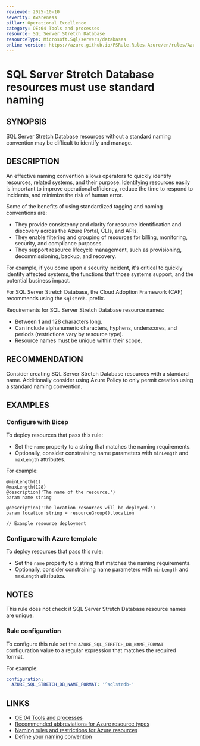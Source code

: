 ```yaml
---
reviewed: 2025-10-10
severity: Awareness
pillar: Operational Excellence
category: OE:04 Tools and processes
resource: SQL Server Stretch Database
resourceType: Microsoft.Sql/servers/databases
online version: https://azure.github.io/PSRule.Rules.Azure/en/rules/Azure.SQL.StretchDBNaming/
---
```


# SQL Server Stretch Database resources must use standard naming

## SYNOPSIS

SQL Server Stretch Database resources without a standard naming convention may be difficult to identify and manage.

## DESCRIPTION

An effective naming convention allows operators to quickly identify resources, related systems, and their purpose.
Identifying resources easily is important to improve operational efficiency, reduce the time to respond to incidents,
and minimize the risk of human error.

Some of the benefits of using standardized tagging and naming conventions are:

- They provide consistency and clarity for resource identification and discovery across the Azure Portal, CLIs, and APIs.
- They enable filtering and grouping of resources for billing, monitoring, security, and compliance purposes.
- They support resource lifecycle management, such as provisioning, decommissioning, backup, and recovery.

For example, if you come upon a security incident, it's critical to quickly identify affected systems,
the functions that those systems support, and the potential business impact.

For SQL Server Stretch Database, the Cloud Adoption Framework (CAF) recommends using the `sqlstrdb-` prefix.

Requirements for SQL Server Stretch Database resource names:

- Between 1 and 128 characters long.
- Can include alphanumeric characters, hyphens, underscores, and periods (restrictions vary by resource type).
- Resource names must be unique within their scope.

## RECOMMENDATION

Consider creating SQL Server Stretch Database resources with a standard name.
Additionally consider using Azure Policy to only permit creation using a standard naming convention.

## EXAMPLES

### Configure with Bicep

To deploy resources that pass this rule:

- Set the `name` property to a string that matches the naming requirements.
- Optionally, consider constraining name parameters with `minLength` and `maxLength` attributes.

For example:

```bicep
@minLength(1)
@maxLength(128)
@description('The name of the resource.')
param name string

@description('The location resources will be deployed.')
param location string = resourceGroup().location

// Example resource deployment
```

### Configure with Azure template

To deploy resources that pass this rule:

- Set the `name` property to a string that matches the naming requirements.
- Optionally, consider constraining name parameters with `minLength` and `maxLength` attributes.

## NOTES

This rule does not check if SQL Server Stretch Database resource names are unique.

<!-- caf:note name-format -->

### Rule configuration

<!-- module:config rule AZURE_SQL_STRETCH_DB_NAME_FORMAT -->

To configure this rule set the `AZURE_SQL_STRETCH_DB_NAME_FORMAT` configuration value to a regular expression
that matches the required format.

For example:

```yaml
configuration:
  AZURE_SQL_STRETCH_DB_NAME_FORMAT: '^sqlstrdb-'
```

## LINKS

- [OE:04 Tools and processes](https://learn.microsoft.com/azure/well-architected/operational-excellence/tools-processes)
- [Recommended abbreviations for Azure resource types](https://learn.microsoft.com/azure/cloud-adoption-framework/ready/azure-best-practices/resource-abbreviations)
- [Naming rules and restrictions for Azure resources](https://learn.microsoft.com/azure/azure-resource-manager/management/resource-name-rules)
- [Define your naming convention](https://learn.microsoft.com/azure/cloud-adoption-framework/ready/azure-best-practices/resource-naming)
